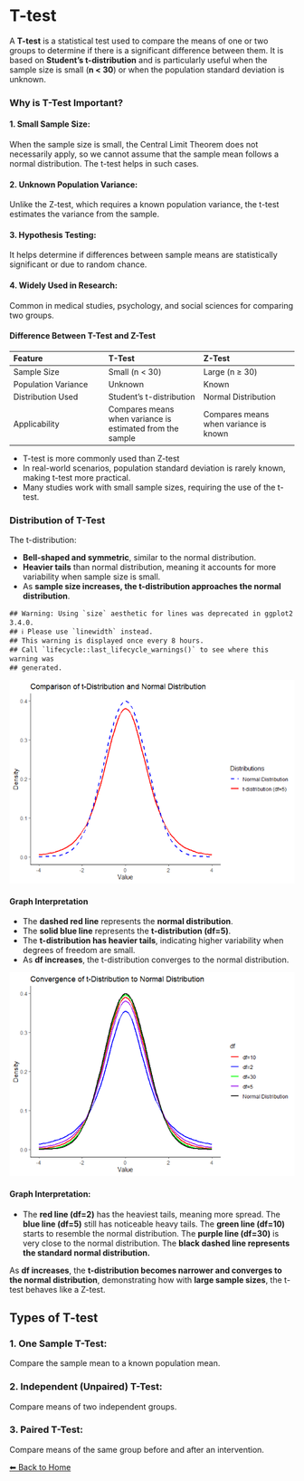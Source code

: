 <script type="text/javascript" async
    src="https://polyfill.io/v3/polyfill.min.js?features=es6">
</script>
<script type="text/javascript" async
    src="https://cdnjs.cloudflare.com/ajax/libs/mathjax/3.2.0/es5/tex-mml-chtml.js">
</script>

# T-test

A **T-test** is a statistical test used to compare the means of one or
two groups to determine if there is a significant difference between
them. It is based on **Student’s t-distribution** and is particularly
useful when the sample size is small (**n &lt; 30**) or when the
population standard deviation is unknown.

### Why is T-Test Important?

#### 1. Small Sample Size:

When the sample size is small, the Central Limit Theorem does not
necessarily apply, so we cannot assume that the sample mean follows a
normal distribution. The t-test helps in such cases.

#### 2. Unknown Population Variance:

Unlike the Z-test, which requires a known population variance, the
t-test estimates the variance from the sample.

#### 3. Hypothesis Testing:

It helps determine if differences between sample means are statistically
significant or due to random chance.

#### 4. Widely Used in Research:

Common in medical studies, psychology, and social sciences for comparing
two groups.

#### Difference Between T-Test and Z-Test

<table>
<colgroup>
<col style="width: 33%" />
<col style="width: 33%" />
<col style="width: 33%" />
</colgroup>
<thead>
<tr class="header">
<th style="text-align: left;">Feature</th>
<th style="text-align: left;">T-Test</th>
<th style="text-align: left;">Z-Test</th>
</tr>
</thead>
<tbody>
<tr class="odd">
<td style="text-align: left;">Sample Size</td>
<td style="text-align: left;">Small (n &lt; 30)</td>
<td style="text-align: left;">Large (n ≥ 30)</td>
</tr>
<tr class="even">
<td style="text-align: left;">Population Variance</td>
<td style="text-align: left;">Unknown</td>
<td style="text-align: left;">Known</td>
</tr>
<tr class="odd">
<td style="text-align: left;">Distribution Used</td>
<td style="text-align: left;">Student’s t-distribution</td>
<td style="text-align: left;">Normal Distribution</td>
</tr>
<tr class="even">
<td style="text-align: left;">Applicability</td>
<td style="text-align: left;">Compares means when variance is estimated
from the sample</td>
<td style="text-align: left;">Compares means when variance is known</td>
</tr>
</tbody>
</table>

-   T-test is more commonly used than Z-test
-   In real-world scenarios, population standard deviation is rarely
    known, making t-test more practical.
-   Many studies work with small sample sizes, requiring the use of the
    t-test.

### Distribution of T-Test

The t-distribution:

-   **Bell-shaped and symmetric**, similar to the normal distribution.
-   **Heavier tails** than normal distribution, meaning it accounts for
    more variability when sample size is small.
-   As **sample size increases, the t-distribution approaches the normal
    distribution**.

<!-- -->

    ## Warning: Using `size` aesthetic for lines was deprecated in ggplot2 3.4.0.
    ## ℹ Please use `linewidth` instead.
    ## This warning is displayed once every 8 hours.
    ## Call `lifecycle::last_lifecycle_warnings()` to see where this warning was
    ## generated.

![](T-test_files/figure-markdown_strict/unnamed-chunk-1-1.png)

#### Graph Interpretation

-   The **dashed red line** represents the **normal distribution**.
-   The **solid blue line** represents the **t-distribution (df=5)**.
-   The **t-distribution has heavier tails**, indicating higher
    variability when degrees of freedom are small.
-   As **df increases**, the t-distribution converges to the normal
    distribution.

![](T-test_files/figure-markdown_strict/unnamed-chunk-2-1.png)

#### Graph Interpretation:

-   The **red line (df=2)** has the heaviest tails, meaning more spread.
    The **blue line (df=5)** still has noticeable heavy tails. The
    **green line (df=10)** starts to resemble the normal distribution.
    The **purple line (df=30)** is very close to the normal
    distribution. The **black dashed line represents the standard normal
    distribution.**

As **df increases**, the **t-distribution becomes narrower and converges
to the normal distribution**, demonstrating how with **large sample
sizes**, the t-test behaves like a Z-test.

## Types of T-test

### 1. One Sample T-Test:

Compare the sample mean to a known population mean.

### 2. Independent (Unpaired) T-Test:

Compare means of two independent groups.

### 3. Paired T-Test:

Compare means of the same group before and after an intervention.

[⬅ Back to Home](../index.md)

